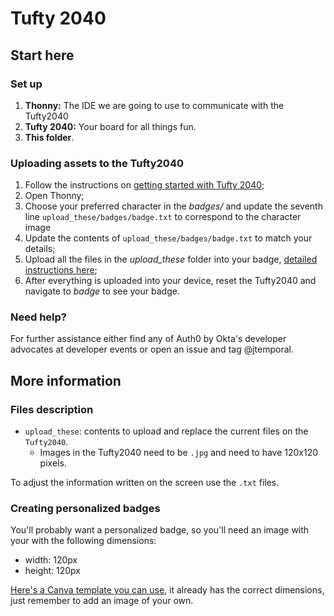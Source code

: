 # Tufty 2040

## Start here

### Set up

1. **Thonny:** The IDE we are going to use to communicate with the Tufty2040
1. **Tufty 2040:** Your board for all things fun.
1. **This folder**.

### Uploading assets to the Tufty2040

1. Follow the instructions on [getting started with Tufty 2040](https://learn.pimoroni.com/article/getting-started-with-tufty-2040#introduction);
1. Open Thonny;
1. Choose your preferred character in the _badges/_ and update the seventh line `upload_these/badges/badge.txt` to correspond to the character image
1. Update the contents of `upload_these/badges/badge.txt` to match your details;
1. Upload all the files in the _upload\_these_ folder into your badge, [detailed instructions here](https://www.thoughtasylum.com/2022/04/29/the-badger-2040-set-up/);
1. After everything is uploaded into your device, reset the Tufty2040 and navigate to _badge_ to see your badge.

### Need help?

For further assistance either find any of Auth0 by Okta's developer advocates at developer events or open an issue and tag @jtemporal.

## More information

### Files description

- `upload_these`: contents to upload and replace the current files on the `Tufty2040`.
    - Images in the Tufty2040 need to be `.jpg` and need to have 120x120 pixels.

To adjust the information written on the screen use the `.txt` files.

### Creating personalized badges

You'll probably want a personalized badge, so you'll need an image with your with the following dimensions:

* width: 120px
* height: 120px

[Here's a Canva template you can use](https://www.canva.com/design/DAFrDHrarLs/VLCVo4faRglf4UDhOhiQoQ/view?utm_content=DAFrDHrarLs&utm_campaign=designshare&utm_medium=link&utm_source=publishsharelink&mode=preview), it already has the correct dimensions, just remember to add an image of your own.
